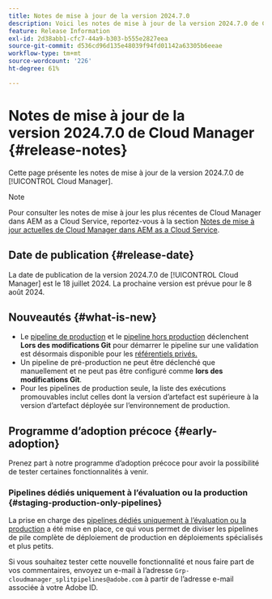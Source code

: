 ```yaml
---
title: Notes de mise à jour de la version 2024.7.0
description: Voici les notes de mise à jour de la version 2024.7.0 de Cloud Manager.
feature: Release Information
exl-id: 2d38abb1-cfc7-44a9-b303-b555e2827eea
source-git-commit: d536cd96d135e48039f94fd01142a63305b6eeae
workflow-type: tm+mt
source-wordcount: '226'
ht-degree: 61%

---
```



# Notes de mise à jour de la version 2024.7.0 de Cloud Manager {#release-notes}

Cette page présente les notes de mise à jour de la version 2024.7.0 de [!UICONTROL Cloud Manager].

>[!NOTE]
>
>Pour consulter les notes de mise à jour les plus récentes de Cloud Manager dans AEM as a Cloud Service, reportez-vous à la section [Notes de mise à jour actuelles de Cloud Manager dans AEM as a Cloud Service](https://experienceleague.adobe.com/docs/experience-manager-cloud-service/content/implementing/using-cloud-manager/release-notes-cloud-manager/release-notes-cm-current.html?lang=fr).

## Date de publication {#release-date}

La date de publication de la version 2024.7.0 de [!UICONTROL Cloud Manager] est le 18 juillet 2024. La prochaine version est prévue pour le 8 août 2024.

## Nouveautés {#what-is-new}

* Le [pipeline de production](/help/using/production-pipelines.md#adding-production-pipeline) et le [pipeline hors production](/help/using/non-production-pipelines.md#adding-non-production-pipeline) déclenchent **Lors des modifications Git** pour démarrer le pipeline sur une validation est désormais disponible pour les [référentiels privés.](/help/managing-code/private-repositories.md)
* Un pipeline de pré-production ne peut être déclenché que manuellement et ne peut pas être configuré comme **lors des modifications Git**.
* Pour les pipelines de production seule, la liste des exécutions promouvables inclut celles dont la version d’artefact est supérieure à la version d’artefact déployée sur l’environnement de production.

## Programme d’adoption précoce {#early-adoption}

Prenez part à notre programme d’adoption précoce pour avoir la possibilité de tester certaines fonctionnalités à venir.

### Pipelines dédiés uniquement à l’évaluation ou la production {#staging-production-only-pipelines}

La prise en charge des [pipelines dédiés uniquement à l’évaluation ou la production](/help/using/stage-prod-only.md) a été mise en place, ce qui vous permet de diviser les pipelines de pile complète de déploiement de production en déploiements spécialisés et plus petits.

Si vous souhaitez tester cette nouvelle fonctionnalité et nous faire part de vos commentaires, envoyez un e-mail à l’adresse `Grp-cloudmanager_splitpipelines@adobe.com` à partir de l’adresse e-mail associée à votre Adobe ID.
